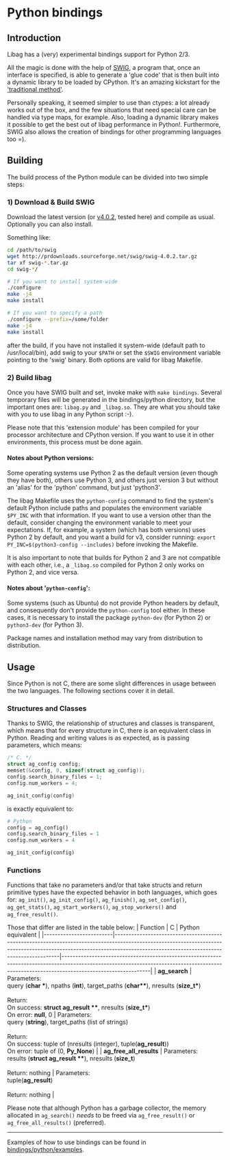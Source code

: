 # Python bindings

## Introduction
Libag has a (very) experimental bindings support for Python 2/3.

All the magic is done with the help of [SWIG](http://www.swig.org/), a program
that, once an interface is specified, is able to generate a 'glue code'
that is then built into a dynamic library to be loaded by CPython.
It's an amazing kickstart for the
['traditional method'](https://docs.python.org/3.7/extending/extending.html).

Personally speaking, it seemed simpler to use than ctypes: a lot already works
out of the box, and the few situations that need special care can be handled via
type maps, for example. Also, loading a dynamic library makes it possible to get
the best out of libag performance in Python!. Furthermore, SWIG also allows
the creation of bindings for other programming languages too =).

## Building
The build process of the Python module can be divided into two simple steps:

### 1) Download & Build SWIG
Download the latest version (or
[v4.0.2](http://prdownloads.sourceforge.net/swig/swig-4.0.2.tar.gz), tested here)
and compile as usual. Optionally you can also install.

Something like:
```bash
cd /path/to/swig
wget http://prdownloads.sourceforge.net/swig/swig-4.0.2.tar.gz
tar xf swig-*.tar.gz
cd swig-*/

# If you want to install system-wide
./configure
make -j4
make install

# If you want to specify a path
./configure --prefix=/some/folder
make -j4
make install
```
after the build, if you have not installed it system-wide (default path to
/usr/local/bin), add swig to your `$PATH` or set the `$SWIG` environment variable
pointing to the 'swig' binary. Both options are valid for libag Makefile.

### 2) Build libag
Once you have SWIG built and set, invoke make with
`make bindings`. Several temporary files will be generated in the
bindings/python directory, but the important ones are: `libag.py` and
`_libag.so`. They are what you should take with you to use libag in any Python
script :-).

Please note that this 'extension module' has been compiled for your processor
architecture and CPython version. If you want to use it in other environments,
this process must be done again.

#### Notes about Python versions:
Some operating systems use Python 2 as the default version (even though they
have both), others use Python 3, and others just version 3 but without an
'alias' for the 'python' command, but just 'python3'.

The libag Makefile uses the `python-config` command to find the system's default
Python include paths and populates the environment variable `$PY_INC` with that
information. If you want to use a version other than the default, consider
changing the environment variable to meet your expectations. If, for example,
a system (which has both versions) uses Python 2 by default, and you want a
build for v3, consider running: `export PY_INC=$(python3-config --includes)`
before invoking the Makefile.

It is also important to note that builds for Python 2 and 3 are not compatible
with each other, i.e., a `_libag.so` compiled for Python 2 only works on Python 2,
and vice versa.

#### Notes about '`python-config`':
Some systems (such as Ubuntu) do not provide Python headers by default, and
consequently don't provide the `python-config` tool either. In these cases, it
is necessary to install the package `python-dev` (for Python 2) or `python3-dev`
(for Python 3).

Package names and installation method may vary from distribution to distribution.

## Usage
Since Python is not C, there are some slight differences in usage between the
two languages. The following sections cover it in detail.

### Structures and Classes
Thanks to SWIG, the relationship of structures and classes is transparent, which
means that for every structure in C, there is an equivalent class in Python.
Reading and writing values is as expected, as is passing parameters, which means:
```c
/* C. */
struct ag_config config;
memset(&config, 0, sizeof(struct ag_config));
config.search_binary_files = 1;
config.num_workers = 4;

ag_init_config(config)
```
is exactly equivalent to:
```python
# Python
config = ag_config()
config.search_binary_files = 1
config.num_workers = 4

ag_init_config(config)
```

### Functions
Functions that take no parameters and/or that take structs and return primitive
types have the expected behavior in both languages, which goes for: `ag_init()`,
`ag_init_config()`, `ag_finish()`, `ag_set_config()`, `ag_get_stats()`,
`ag_start_workers()`, `ag_stop_workers()` and `ag_free_result()`.

Those that differ are listed in the table below:
| Function                | C                                                                                                                                                                                                                    | Python equivalent                                                                                                                                                                          |
|-------------------------|----------------------------------------------------------------------------------------------------------------------------------------------------------------------------------------------------------------------|--------------------------------------------------------------------------------------------------------------------------------------------------------------------------------------------|
| **ag_search**           | Parameters:<br>query (**char \***), npaths (**int**), target_paths (**char\*\***), nresults (**size_t\***)<br><br>Return:<br>On success: **struct ag_result \*\***, nresults (**size_t\***)<br>On error: **null**, 0 | Parameters:<br>query (**string**), target_paths (list of strings)<br><br>Return:<br>On success: tuple of (nresults (integer), tuple(**ag_result**))<br>On error: tuple of (0, **Py_None**) |
| **ag_free_all_results** | Parameters:<br>results (**struct ag_result \*\***), nresults (**size_t**)<br><br>Return: nothing                                                                                                                     | Parameters:<br>tuple(**ag_result**)<br><br>Return: nothing                                                                                                                                 |

Please note that although Python has a garbage collector, the memory allocated
in `ag_search()` _needs_ to be freed via `ag_free_result()` or
`ag_free_all_results()` (preferred).

---

Examples of how to use bindings can be found in
[bindings/python/examples](https://github.com/Theldus/libag/tree/master/bindings/python/examples).
